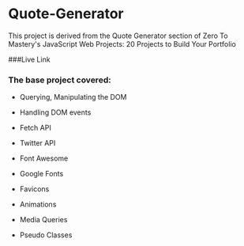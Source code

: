 # Quote-Generator
This project is derived from the Quote Generator section of Zero To Mastery's JavaScript Web Projects: 20 Projects to Build Your Portfolio

###Live Link



### The base project covered:

- Querying, Manipulating the DOM

- Handling DOM events

- Fetch API

- Twitter API

- Font Awesome

- Google Fonts

- Favicons

- Animations

- Media Queries

- Pseudo Classes


